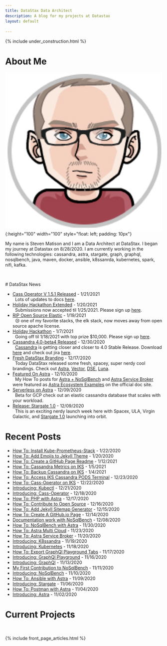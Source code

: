 ```yaml
---
title: DataStax Data Architect
description: A blog for my projects at Datastax
layout: default

---
```



{% include under_construction.html %}

# About Me

![SRM](/assets/images/SRM.png){:height="100" width="100" style="float: left; padding: 10px"}
 
My name is Steven Matison and I am a Data Architect at DataStax. I began my journey at Datastax on 8/28/2020. 
I am currently working in the following technologies: cassandra, astra, stargate, graph, graphql, nosqlbench, java, maven, docker, ansible, k8ssanrda, kubernetes, spark, nifi, kafka.

<div style="clear: both"></div>
<p>&nbsp;</p>
# DataStax News

*	[Cass Operator V 1.5.1 Released](https://docs.datastax.com/en/cass-operator/doc/cass-operator/cassOperatorReleaseNotes.html) - 1/21/2021
<br>&nbsp; Lots of updates to docs [here](https://docs.datastax.com/en/cass-operator/doc/cass-operator/cassOperatorTOC.html).
*	[Holiday Hackathon Extended](https://datastaxastra.hackerearth.com/) - 1/20/2021
<br>&nbsp; Submissions now accepted til 1/25/2021.  Please sign up [here](https://datastaxastra.hackerearth.com/).
*	[RIP Open Source Elastic](https://www.elastic.co/blog/why-license-change-AWS) - 1/19/2021
<br>&nbsp; :cry: one of my favorite stacks, the elk stack, now moves away from open source apache license. 
*	[Holiday Hackathon](https://datastaxastra.hackerearth.com/) - 1/7/2021
<br>&nbsp; Going off til 1/18/2021 with top prize $10,000.  Please sign up [here](https://datastaxastra.hackerearth.com/).
*	[Cassandra 4.0-beta4 Released](https://gitbox.apache.org/repos/asf?p=cassandra.git;a=blob_plain;f=CHANGES.txt;hb=refs/tags/cassandra-4.0-beta4) - 12/30/2020
<br>&nbsp; [Cassandra](http://cassandra.apache.org/) is getting closer and closer to 4.0 Stable Release.  Download [here](http://cassandra.apache.org/download/) and check out jira [here](https://issues.apache.org/jira/browse/CASSANDRA).  
*	[Fresh DataStax Branding](https://datastax.com/) - 12/17/2020
<br>&nbsp; Today DataStax released some fresh, spacey, super nerdy cool brandings. Check out [Astra](https://datastax.com/products/datastax-astra), [Vector](https://datastax.com/products/vector), [DSE](https://datastax.com/products/datastax-enterprise), [Luna](https://datastax.com/products/luna).
*   [Featured On Astra](https://docs.astra.datastax.com/docs/integrations) - 12/10/2020
<br>&nbsp; My How To posts for [Astra + NoSqlBench](/nosqlbench/astra/) and [Astra Service Broker](/astra/service/broker/) were featured as [Astra Ecosystem Examples](https://docs.astra.datastax.com/docs/integrations) on the official doc site.
*	[Serverless on Astra](https://www.datastax.com/astradb/serverless) - 12/09/2020
<br>&nbsp; Beta for GCP check out an elastic cassandra database that scales with your workload.
*   <a href="https://stargate.io/2020/12/09/announcing-stargate-10-ga-rest-graphql-schemaless-json-for-your-cassandra-development.html">Release: Stargate 1.0</a> - 12/09/2020
<br>&nbsp; This is an exciting nerdy launch week here with Spacex, ULA, Virgin Galactic, and [Stargate 1.0](/stargate/) launching into orbit.

# Recent Posts

*	[How To: Install Kube-Prometheus-Stack](/kubernetes/cass-operator/kube-prometheus-stack/) - 1/22/2020
*   [How To: Add Emojis to Jekyll Theme](/blog/jekyll/jemoji/) - 1/20/2020
*	[How To: Create a GitHub Page Readme](/blog/github/page/readme/) - 1/12/2021
*	[How To: Cassandra Metrics on IKS](/kubernetes/cass-operator/iks/metrics/) - 1/5/2021
*	[How To: Backup Cassandra on IKS](/kubernetes/cass-operator/iks/backups/) - 1/4/2021
*	[How To: Access IKS Cassandra PODS Terminal](/kubernetes/cass-operator/iks/access/) - 12/23/2020
*	[How To: Cass-Operator on IKS](/kubernetes/cass-operator/iks/) - 12/22/2020
*	[Introducing: Kubectl](/kubernetes/kubectl/) - 12/21/2020
*	[Introducing: Cass-Operator](/kubernetes/cass-operator/) - 12/18/2020
*	[How To: PHP with Astra](/astra/drivers/php/) - 12/17/2020
*   <a href="/blog/contribute/opensource/">How To: Contribute to Open Source</a> - 12/16/2020
*   <a href="/blog/jekyll/sitemap/">How To: Add Jekyll Sitemap Generator</a> - 12/15/2020
*   <a href="/blog/create/github/page/">How To: Create A GitHub.io Page</a> - 12/14/2020
*   <a href="/nosqlbench/contribution/2/">Documentation work with NoSqlBench</a> - 12/08/2020
*	<a href="/nosqlbench/astra/">How To: NoSqlBench with Astra</a> - 11/30/2020
*	<a href="/astra/multi/cloud/">How To: Astra Multi Cloud</a> - 11/23/2020
*	<a href="/astra/service/broker/">How To: Astra Service Broker</a> - 11/20/2020
*	<a href="/k8ssandra/">Introducing: K8ssandra</a> - 11/19/2020
*   <a href="/kubernetes/">Introducing: Kubernetes</a> - 11/18/2020
*	<a href="/stargate/graphql/playground/day/1/">How To: Export GraphQl Playground Tabs</a> - 11/17/2020
*   <a href="/stargate/graphql/playground/">Introducing: GraphQl Playground</a> - 11/16/2020
*   <a href="/stargate/graphql/">Introducing: GraphQl</a> - 11/13/2020
*   <a href="/nosqlbench/contribution/1/">My First Contribution to NoSqlBench</a> - 11/11/2020
*   <a href="/nosqlbench/">Introducing: NoSqlBench</a> - 11/10/2020
*   <a href="/astra/ansible/">How To: Ansible with Astra</a> - 11/09/2020
*	<a href="/stargate/">Introducing: Stargate</a> - 11/06/2020
*   <a href="/astra/postman/">How To: Postman with Astra</a> - 11/04/2020
*	<a href="/astra/">Introducing: Astra</a> - 11/02/2020

# Current Projects
<p>&nbsp;</p>
{% include front_page_articles.html %}


